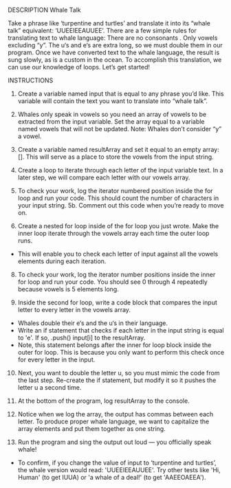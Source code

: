 DESCRIPTION
Whale Talk

Take a phrase like ‘turpentine and turtles’ and translate it into its “whale talk” equivalent: ‘UUEEIEEAUUEE’.
There are a few simple rules for translating text to whale language:
There are no consonants . Only vowels excluding “y”.
The u‘s and e‘s are extra long, so we must double them in our program.
Once we have converted text to the whale language, the result is sung slowly, as is a custom in the ocean.
To accomplish this translation, we can use our knowledge of loops. Let’s get started!

INSTRUCTIONS
1. Create a variable named input that is equal to any phrase you’d like. This variable will contain the text you want to translate into “whale talk”.

2. Whales only speak in vowels so you need an array of vowels to be extracted from the input variable. Set the array equal to a variable named vowels that will not be updated.
Note: Whales don’t consider “y” a vowel.

3. Create a variable named resultArray and set it equal to an empty array: []. This will serve as a place to store the vowels from the input string.

4. Create a loop to iterate through each letter of the input variable text. In a later step, we will compare each letter with our vowels array.

5. To check your work, log the iterator numbered position inside the for loop and run your code. This should count the number of characters in your input string.
5b. Comment out this code when you’re ready to move on.

7. Create a nested for loop inside of the for loop you just wrote. Make the inner loop iterate through the vowels array each time the outer loop runs.
- This will enable you to check each letter of input against all the vowels elements during each iteration.

8. To check your work, log the iterator number positions inside the inner for loop and run your code. You should see 0 through 4 repeatedly because vowels is 5 elements long.

9. Inside the second for loop, write a code block that compares the input letter to every letter in the vowels array.
- Whales double their e‘s and the u‘s in their language.
- Write an if statement that checks if each letter in the input string is equal to 'e'. If so, .push() input[i] to the resultArray.
- Note, this statement belongs after the inner for loop block inside the outer for loop. This is because you only want to perform this check once for every letter in the input.

10. Next, you want to double the letter u, so you must mimic the code from the last step. Re-create the if statement, but modify it so it pushes the letter u a second time.

11. At the bottom of the program, log resultArray to the console.

12. Notice when we log the array, the output has commas between each letter. To produce proper whale language, we want to capitalize the array elements and put them together as one string.

13. Run the program and sing the output out loud — you officially speak whale!
- To confirm, if you change the value of input to ‘turpentine and turtles’, the whale version would read: 'UUEEIEEAUUEE'. Try other tests like 'Hi, Human' (to get IUUA) or 'a whale of a deal!' (to get 'AAEEOAEEA').
